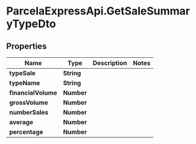 # ParcelaExpressApi.GetSaleSummaryTypeDto

## Properties
Name | Type | Description | Notes
------------ | ------------- | ------------- | -------------
**typeSale** | **String** |  | 
**typeName** | **String** |  | 
**financialVolume** | **Number** |  | 
**grossVolume** | **Number** |  | 
**numberSales** | **Number** |  | 
**average** | **Number** |  | 
**percentage** | **Number** |  | 
